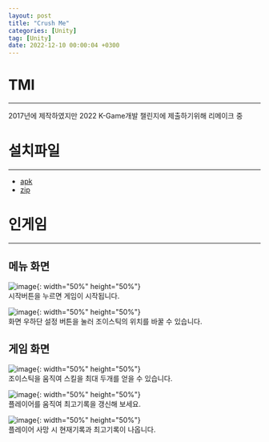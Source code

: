 ```yaml
---
layout: post
title: "Crush Me"
categories: [Unity]
tag: [Unity]
date: 2022-12-10 00:00:04 +0300
---
```


# TMI
------------
2017년에 제작하였지만 2022 K-Game개발 챌린지에 제출하기위해 리메이크 중

# 설치파일
------------
+ <a href = "/assets/download/CrushMe.apk"> apk</a><br>
+ <a href = "/assets/download/CrushMe.zip"> zip</a>

# 인게임
------------
## 메뉴 화면
![image](/assets/img/CrushMe/main.jpg){: width="50%" height="50%"}<br>
시작버튼을 누르면 게임이 시작됩니다.<br>

![image](/assets/img/CrushMe/setup.jpg){: width="50%" height="50%"}<br>
화면 우하단 설정 버튼을 눌러 조이스틱의 위치를 바꿀 수 있습니다.

## 게임 화면
![image](/assets/img/CrushMe/skill.jpg){: width="50%" height="50%"}<br>
조이스틱을 움직여 스킬을 최대 두개를 얻을 수 있습니다.

![image](/assets/img/CrushMe/ingame.jpg){: width="50%" height="50%"}<br>
플레이어를 움직여 최고기록을 갱신해 보세요.

![image](/assets/img/CrushMe/result.jpg){: width="50%" height="50%"}<br>
플레이어 사망 시 현재기록과 최고기록이 나옵니다.